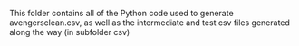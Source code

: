 This folder contains all of the Python code used to generate avengersclean.csv, as well as the intermediate and test csv files generated along the way (in subfolder csv)

